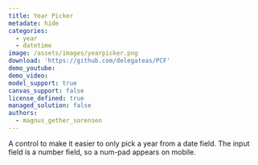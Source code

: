 ```yaml
---
title: Year Picker
metadate: hide
categories:
  - year
  - datetime
image: /assets/images/yearpicker.png
download: 'https://github.com/delegateas/PCF'
demo_youtube: 
demo_video:
model_support: true
canvas_support: false
license_defined: true
managed_solution: false
authors:
  - magnus_gether_sorensen
---
```


A control to make it easier to only pick a year from a date field. The input field is a number field, so a num-pad appears on mobile. 
